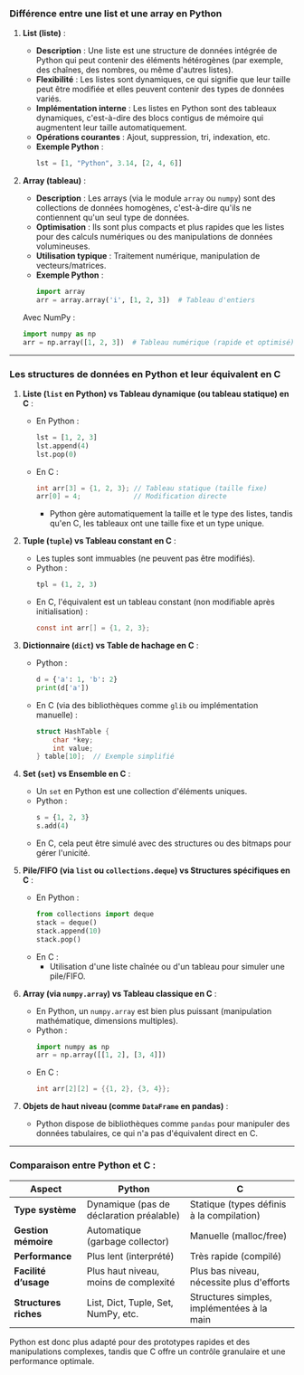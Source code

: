 ### Différence entre une **list** et une **array** en Python

1. **List (liste)** :
   - **Description** : Une liste est une structure de données intégrée de Python qui peut contenir des éléments hétérogènes (par exemple, des chaînes, des nombres, ou même d'autres listes).
   - **Flexibilité** : Les listes sont dynamiques, ce qui signifie que leur taille peut être modifiée et elles peuvent contenir des types de données variés.
   - **Implémentation interne** : Les listes en Python sont des tableaux dynamiques, c'est-à-dire des blocs contigus de mémoire qui augmentent leur taille automatiquement.
   - **Opérations courantes** : Ajout, suppression, tri, indexation, etc.
   - **Exemple Python** :
     ```python
     lst = [1, "Python", 3.14, [2, 4, 6]]
     ```

2. **Array (tableau)** :
   - **Description** : Les arrays (via le module `array` ou `numpy`) sont des collections de données homogènes, c'est-à-dire qu'ils ne contiennent qu'un seul type de données.
   - **Optimisation** : Ils sont plus compacts et plus rapides que les listes pour des calculs numériques ou des manipulations de données volumineuses.
   - **Utilisation typique** : Traitement numérique, manipulation de vecteurs/matrices.
   - **Exemple Python** :
     ```python
     import array
     arr = array.array('i', [1, 2, 3])  # Tableau d'entiers
     ```

   Avec NumPy :
   ```python
   import numpy as np
   arr = np.array([1, 2, 3])  # Tableau numérique (rapide et optimisé)
   ```

---

### Les structures de données en Python et leur équivalent en C

1. **Liste (`list` en Python) vs Tableau dynamique (ou tableau statique) en C** :
   - En Python :
     ```python
     lst = [1, 2, 3]
     lst.append(4)
     lst.pop(0)
     ```
   - En C :
     ```c
     int arr[3] = {1, 2, 3}; // Tableau statique (taille fixe)
     arr[0] = 4;             // Modification directe
     ```
     - Python gère automatiquement la taille et le type des listes, tandis qu'en C, les tableaux ont une taille fixe et un type unique.

2. **Tuple (`tuple`) vs Tableau constant en C** :
   - Les tuples sont immuables (ne peuvent pas être modifiés).
   - Python :
     ```python
     tpl = (1, 2, 3)
     ```
   - En C, l'équivalent est un tableau constant (non modifiable après initialisation) :
     ```c
     const int arr[] = {1, 2, 3};
     ```

3. **Dictionnaire (`dict`) vs Table de hachage en C** :
   - Python :
     ```python
     d = {'a': 1, 'b': 2}
     print(d['a'])
     ```
   - En C (via des bibliothèques comme `glib` ou implémentation manuelle) :
     ```c
     struct HashTable {
         char *key;
         int value;
     } table[10];  // Exemple simplifié
     ```

4. **Set (`set`) vs Ensemble en C** :
   - Un `set` en Python est une collection d'éléments uniques.
   - Python :
     ```python
     s = {1, 2, 3}
     s.add(4)
     ```
   - En C, cela peut être simulé avec des structures ou des bitmaps pour gérer l'unicité.

5. **Pile/FIFO (via `list` ou `collections.deque`) vs Structures spécifiques en C** :
   - En Python :
     ```python
     from collections import deque
     stack = deque()
     stack.append(10)
     stack.pop()
     ```
   - En C :
     - Utilisation d'une liste chaînée ou d'un tableau pour simuler une pile/FIFO.

6. **Array (via `numpy.array`) vs Tableau classique en C** :
   - En Python, un `numpy.array` est bien plus puissant (manipulation mathématique, dimensions multiples).
   - Python :
     ```python
     import numpy as np
     arr = np.array([[1, 2], [3, 4]])
     ```
   - En C :
     ```c
     int arr[2][2] = {{1, 2}, {3, 4}};
     ```

7. **Objets de haut niveau (comme `DataFrame` en pandas)** :
   - Python dispose de bibliothèques comme `pandas` pour manipuler des données tabulaires, ce qui n'a pas d'équivalent direct en C.

---

### Comparaison entre Python et C :
| **Aspect**         | **Python**                             | **C**                                        |
|---------------------|----------------------------------------|----------------------------------------------|
| **Type système**    | Dynamique (pas de déclaration préalable) | Statique (types définis à la compilation)    |
| **Gestion mémoire** | Automatique (garbage collector)        | Manuelle (malloc/free)                       |
| **Performance**     | Plus lent (interprété)                 | Très rapide (compilé)                        |
| **Facilité d’usage**| Plus haut niveau, moins de complexité  | Plus bas niveau, nécessite plus d'efforts    |
| **Structures riches** | List, Dict, Tuple, Set, NumPy, etc.   | Structures simples, implémentées à la main   |

Python est donc plus adapté pour des prototypes rapides et des manipulations complexes, tandis que C offre un contrôle granulaire et une performance optimale.